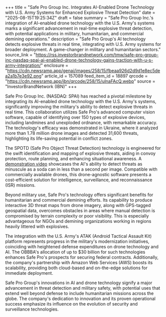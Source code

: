 +++
title = "Safe Pro Group Inc. Integrates AI-Enabled Drone Technology with U.S. Army Systems for Enhanced Explosive Threat Detection"
date = "2025-08-15T19:25:34Z"
draft = false
summary = "Safe Pro Group Inc.'s integration of AI-enabled drone technology with the U.S. Army's systems marks a significant advancement in real-time explosive threat detection, with potential applications in military, humanitarian, and commercial demining operations."
description = "Safe Pro Group's AI technology detects explosive threats in real time, integrating with U.S. Army systems for broader deployment. A game-changer in military and humanitarian sectors."
source_link = "https://rss.investorbrandnetwork.com/tmw/safe-pro-group-inc-nasdaq-spai-ai-enabled-drone-technology-gains-traction-with-u-s-army-integration/"
enclosure = "https://cdn.newsramp.app/genai/images/258/15/fbeaa926d2d9d1e8ec5dea2a1b7e3e92.png"
article_id = 157089
feed_item_id = 18897
qrcode = "https://cdn.newsramp.app/ibn/qrcode/258/15/ulnaFAcQ.webp"
source = "InvestorBrandNetwork (IBN)"
+++

<p>Safe Pro Group Inc. (NASDAQ: SPAI) has reached a pivotal milestone by integrating its AI-enabled drone technology with the U.S. Army's systems, significantly improving the military's ability to detect explosive threats in real time. This collaboration utilizes Safe Pro's advanced computer vision software, capable of identifying over 150 types of explosive devices, including landmines and unexploded ordnance, with remarkable accuracy. The technology's efficacy was demonstrated in Ukraine, where it analyzed more than 1.78 million drone images and detected 31,600 threats, highlighting its life-saving potential in conflict zones.</p><p>The SPOTD (Safe Pro Object Threat Detection) technology is engineered for the swift identification and mapping of explosive threats, aiding in convoy protection, route planning, and enhancing situational awareness. A <a href='https://ibn.fm/iUNUG' rel='nofollow' target='_blank'>demonstration video</a> showcases the AI's ability to detect threats as minuscule as a soda can in less than a second per image. Compatible with commercially available drones, this drone-agnostic software presents a cost-efficient solution for intelligence, surveillance, and reconnaissance (ISR) missions.</p><p>Beyond military use, Safe Pro's technology offers significant benefits for humanitarian and commercial demining efforts. Its capability to produce interactive 3D threat maps from drone imagery, along with GPS-tagged geospatial data, overcomes obstacles in areas where manual detection is compromised by terrain complexity or poor visibility. This is especially advantageous for NGOs and demining organizations working in regions heavily littered with explosives.</p><p>The integration with the U.S. Army's ATAK (Android Tactical Assault Kit) platform represents progress in the military's modernization initiatives, coinciding with heightened defense expenditures on drone technology and AI. The OBBBA's allocation of up to $30 billion for such technologies enhances Safe Pro's prospects for securing federal contracts. Additionally, the company's partnership with Amazon Web Services (AWS) boosts its scalability, providing both cloud-based and on-the-edge solutions for immediate deployment.</p><p>Safe Pro Group's innovations in AI and drone technology signify a major advancement in threat detection and military safety, with potential uses that extend well beyond defense to include humanitarian missions across the globe. The company's dedication to innovation and its proven operational success emphasize its influence on the evolution of security and surveillance technologies.</p>